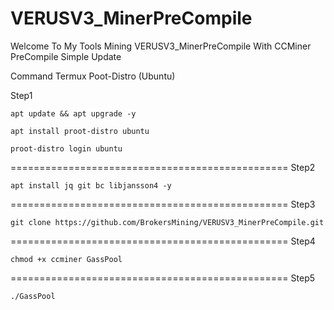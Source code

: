 # VERUSV3_MinerPreCompile
Welcome To My Tools Mining VERUSV3_MinerPreCompile With CCMiner PreCompile Simple Update


Command Termux Poot-Distro (Ubuntu)


Step1
```
apt update && apt upgrade -y
```

```
apt install proot-distro ubuntu
```

```
proot-distro login ubuntu
```
================================================
Step2
```
apt install jq git bc libjansson4 -y
```
================================================
Step3
```
git clone https://github.com/BrokersMining/VERUSV3_MinerPreCompile.git
```
================================================
Step4
```
chmod +x ccminer GassPool
```
================================================
Step5
```
./GassPool
```
